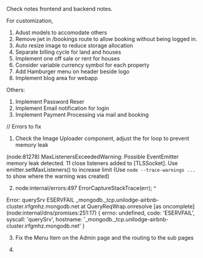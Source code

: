 Check notes frontend and backend notes.


For customization,

1. Adust models to accomodate others
2. Remove jwt in /bookings route to allow booking without being logged in.
3.  Auto resize image to reduce storage allocation
4.  Separate billing cycle for land and houses
5.  Implement one off sale or rent for houses
6.  Consider variable currency symbol for each property
7.  Add Hamburger menu on header beside logo 
8.  Implement blog area for webapp


Others:
1.  Implement Password Reser
2.  Implement Email notification for login
3.  Implement Payment Processing via mail and booking


// Errors to fix

1. Check the Image Uploader component, adjust the for loop to prevent memory leak

(node:81278) MaxListenersExceededWarning: Possible EventEmitter memory leak detected. 11 close listeners added to [TLSSocket]. Use emitter.setMaxListeners() to increase limit
(Use `node --trace-warnings ...` to show where the warning was created)

2.  node:internal/errors:497
    ErrorCaptureStackTrace(err);
    ^

Error: querySrv ESERVFAIL _mongodb._tcp.unilodge-airbnb-cluster.irfgmhz.mongodb.net
    at QueryReqWrap.onresolve [as oncomplete] (node:internal/dns/promises:251:17) {
  errno: undefined,
  code: 'ESERVFAIL',
  syscall: 'querySrv',
  hostname: '_mongodb._tcp.unilodge-airbnb-cluster.irfgmhz.mongodb.net'
}

3. Fix the Menu Item on the Admin page and the routing to the sub pages

4. 